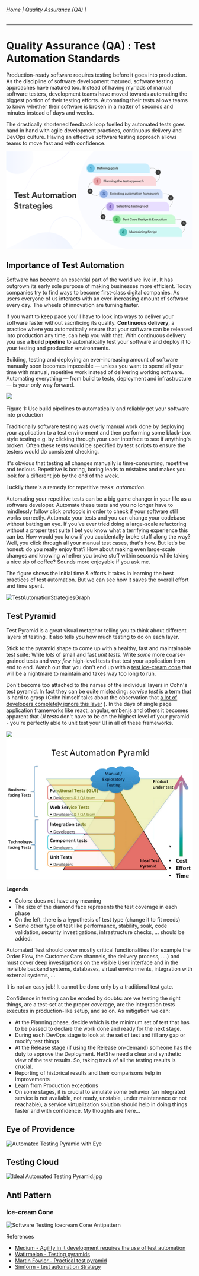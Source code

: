 ###### [Home](https://github.com/RyKaj/Documentation/blob/master/README.md) | [Quality Assurance (QA)](https://github.com/RyKaj/Documentation/tree/master/QA/README.md) |
------------


# Quality Assurance (QA) : Test Automation Standards


Production-ready software requires testing before it goes into
production. As the discipline of software development matured, software
testing approaches have matured too. Instead of having myriads of manual
software testers, development teams have moved towards automating the
biggest portion of their testing efforts. Automating their tests allows
teams to know whether their software is broken in a matter of seconds
and minutes instead of days and weeks.

The drastically shortened feedback loop fuelled by automated tests goes
hand in hand with agile development practices, continuous delivery and
DevOps culture. Having an effective software testing approach allows
teams to move fast and with confidence.

<img src="./attachments/Test-Automation-Strategies.png" alt="">

## Importance of Test Automation

Software has become an essential part of the world we live in. It has
outgrown its early sole purpose of making businesses more efficient.
Today companies try to find ways to become first-class digital
companies. As users everyone of us interacts with an ever-increasing
amount of software every day. The wheels of innovation are turning
faster.

If you want to keep pace you'll have to look into ways to deliver your
software faster without sacrificing its quality. **Continuous
delivery**, a practice where you automatically ensure that your software
can be released into production any time, can help you with that. With
continuous delivery you use a **build pipeline** to automatically test
your software and deploy it to your testing and production environments.

Building, testing and deploying an ever-increasing amount of software
manually soon becomes impossible — unless you want to spend all your
time with manual, repetitive work instead of delivering working
software. Automating everything — from build to tests, deployment and
infrastructure — is your only way forward.

![](https://martinfowler.com/articles/practical-test-pyramid/buildPipeline.png)

Figure 1: Use build pipelines to automatically and reliably get your
software into production

Traditionally software testing was overly manual work done by deploying
your application to a test environment and then performing some
black-box style testing e.g. by clicking through your user interface to
see if anything's broken. Often these tests would be specified by test
scripts to ensure the testers would do consistent checking.

It's obvious that testing all changes manually is time-consuming,
repetitive and tedious. Repetitive is boring, boring leads to mistakes
and makes you look for a different job by the end of the week.

Luckily there's a remedy for repetitive tasks: *automation*.

Automating your repetitive tests can be a big game changer in your life
as a software developer. Automate these tests and you no longer have to
mindlessly follow click protocols in order to check if your software
still works correctly. Automate your tests and you can change your
codebase without batting an eye. If you've ever tried doing a
large-scale refactoring without a proper test suite I bet you know what
a terrifying experience this can be. How would you know if you
accidentally broke stuff along the way? Well, you click through all your
manual test cases, that's how. But let's be honest: do you really enjoy
that? How about making even large-scale changes and knowing whether you
broke stuff within seconds while taking a nice sip of coffee? Sounds
more enjoyable if you ask me.

The figure shows the initial time & efforts it takes in learning the
best practices of test automation. But we can see how it saves the
overall effort and time spent.

![TestAutomationStrategiesGraph](https://www.simform.com/wp-content/uploads/2019/11/TestAutomationStrategiesGraph.png)

## Test Pyramid

Test Pyramid is a great visual metaphor telling you to think about
different layers of testing. It also tells you how much testing to do on
each layer.

Stick to the pyramid shape to come up with a healthy, fast and
maintainable test suite: Write *lots* of small and fast *unit tests*.
Write *some* more coarse-grained tests and *very few* high-level tests
that test your application from end to end. Watch out that you don't end
up with a [test ice-cream cone](https://watirmelon.blog/testing-pyramids/) that will be a
nightmare to maintain and takes way too long to run.

Don't become too attached to the names of the individual layers in
Cohn's test pyramid. In fact they can be quite misleading: *service
test* is a term that is hard to grasp (Cohn himself talks about the
observation that [a lot of developers completely ignore this layer](https://www.mountaingoatsoftware.com/blog/the-forgotten-layer-of-the-test-automation-pyramid)
). In the days of single page application frameworks like react,
angular, ember.js and others it becomes apparent that *UI tests* don't
have to be on the highest level of your pyramid - you're perfectly able
to unit test your UI in all of these frameworks.

![](https://miro.medium.com/max/1092/0*q2maW8NjQFPvzZPL)
<img src="./attachments/446666626.png" alt="">

**Legends**

  - Colors: does not have any meaning
  - The size of the diamond face represents the test coverage in each
    phase
  - On the left, there is a hypothesis of test type (change it to fit
    needs)
  - Some other type of test like performance, stability, soak, code
    validation, security investigations, infrastructure checks, … should
    be added.

Automated Test should cover mostly critical functionalities (for example
the Order Flow, the Customer Care channels, the delivery process, ….)
and must cover deep investigations on the visible User interface and in
the invisible backend systems, databases, virtual environments,
integration with external systems, …

It is not an easy job\! It cannot be done only by a traditional test
gate.

Confidence in testing can be eroded by doubts: are we testing the right
things, are a test-set at the proper coverage, are the integration tests
executes in production-like setup, and so on. As mitigation we can:

  - At the Planning phase, decide which is the minimum set of test that
    has to be passed to declare the work done and ready for the next
    stage.
  - During each DevOps stage to look at the set of test and fill any gap
    or modify test things
  - At the Release stage (if using the Release on-demand) someone has
    the duty to approve the Deployment. He/She need a clear and
    synthetic view of the test results. So, taking track of all the
    testing results is crucial.
  - Reporting of historical results and their comparisons help in
    improvements
  - Learn from Production exceptions
  - On some stages, it is crucial to simulate some behavior (an
    integrated service is not available, not ready, unstable, under
    maintenance or not reachable), a service virtualization solution
    should help in doing things faster and with confidence. My thoughts
    are here…

## Eye of Providence

![Automated Testing Pyramid with Eye](https://watirmelon.files.wordpress.com/2018/02/automated-testing-pyramid-with-eye.jpg?w=840)

## Testing Cloud

![Ideal Automated Testing Pyramid.jpg](https://watirmelon.files.wordpress.com/2018/02/ideal-automated-testing-pyramid.jpg?w=840)

## Anti Pattern

### Ice-cream Cone

![Software Testing Icecream Cone Antipattern](https://watirmelon.files.wordpress.com/2018/02/software-testing-icecream-cone-antipattern.jpg?w=840)

References

  - [Medium - Agility in it development requires the use of test automation](https://medium.com/@davide.cilano/agility-in-it-development-requires-the-use-of-test-automation-d11503db3508)
  - [Watirmelon - Testing pyramids](https://watirmelon.blog/testing-pyramids/)
  - [Martin Fowler - Practical test pyramid](https://martinfowler.com/articles/practical-test-pyramid.md)
  - [Simform - test automation Strategy](https://www.simform.com/test-automation-strategy/)

